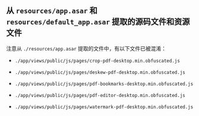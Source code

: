 ## 从 `resources/app.asar` 和 `resources/default_app.asar` 提取的源码文件和资源文件

注意从 `./resources/app.asar` 提取的文件中，有以下文件已被混淆：

- `./app/views/public/js/pages/crop-pdf-desktop.min.obfuscated.js`

- `./app/views/public/js/pages/deskew-pdf-desktop.min.obfuscated.js`

- `./app/views/public/js/pages/pdf-bookmarks-desktop.min.obfuscated.js`

- `./app/views/public/js/pages/pdf-editor-desktop.min.obfuscated.js`

- `./app/views/public/js/pages/watermark-pdf-desktop.min.obfuscated.js`
